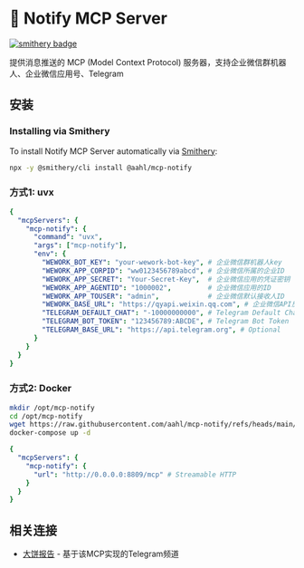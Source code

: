 # 💬 Notify MCP Server

[![smithery badge](https://smithery.ai/badge/@aahl/mcp-notify)](https://smithery.ai/server/@aahl/mcp-notify)
<!-- mcp-name: io.github.aahl/mcp-notify -->

提供消息推送的 MCP (Model Context Protocol) 服务器，支持企业微信群机器人、企业微信应用号、Telegram


## 安装

### Installing via Smithery

To install Notify MCP Server automatically via [Smithery](https://smithery.ai/server/@aahl/mcp-notify):

```bash
npx -y @smithery/cli install @aahl/mcp-notify
```

### 方式1: uvx
```yaml
{
  "mcpServers": {
    "mcp-notify": {
      "command": "uvx",
      "args": ["mcp-notify"],
      "env": {
        "WEWORK_BOT_KEY": "your-wework-bot-key", # 企业微信群机器人key
        "WEWORK_APP_CORPID": "ww0123456789abcd", # 企业微信所属的企业ID
        "WEWORK_APP_SECRET": "Your-Secret-Key",  # 企业微信应用的凭证密钥
        "WEWORK_APP_AGENTID": "1000002",         # 企业微信应用的ID
        "WEWORK_APP_TOUSER": "admin",            # 企业微信默认接收人ID
        "WEWORK_BASE_URL": "https://qyapi.weixin.qq.com", # 企业微信API反代理地址，用于可信IP
        "TELEGRAM_DEFAULT_CHAT": "-10000000000", # Telegram Default Chat ID
        "TELEGRAM_BOT_TOKEN": "123456789:ABCDE", # Telegram Bot Token
        "TELEGRAM_BASE_URL": "https://api.telegram.org", # Optional
      }
    }
  }
}
```

### 方式2: Docker
```bash
mkdir /opt/mcp-notify
cd /opt/mcp-notify
wget https://raw.githubusercontent.com/aahl/mcp-notify/refs/heads/main/docker-compose.yml
docker-compose up -d
```
```yaml
{
  "mcpServers": {
    "mcp-notify": {
      "url": "http://0.0.0.0:8809/mcp" # Streamable HTTP
    }
  }
}
```


## 相关连接
- [大饼报告](https://t.me/s/mcpBtc) - 基于该MCP实现的Telegram频道
